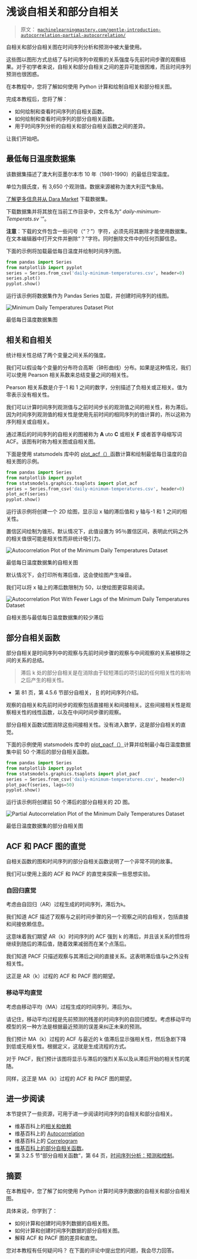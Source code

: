 # 浅谈自相关和部分自相关

> 原文： [`machinelearningmastery.com/gentle-introduction-autocorrelation-partial-autocorrelation/`](https://machinelearningmastery.com/gentle-introduction-autocorrelation-partial-autocorrelation/)

自相关和部分自相关图在时间序列分析和预测中被大量使用。

这些图以图形方式总结了与时间序列中观察的关系强度与先前时间步骤的观察结果。对于初学者来说，自相关和部分自相关之间的差异可能很困难，而且时间序列预测也很困惑。

在本教程中，您将了解如何使用 Python 计算和绘制自相关和部分相关图。

完成本教程后，您将了解：

*   如何绘制和查看时间序列的自相关函数。
*   如何绘制和查看时间序列的部分自相关函数。
*   用于时间序列分析的自相关和部分自相关函数之间的差异。

让我们开始吧。

## 最低每日温度数据集

该数据集描述了澳大利亚墨尔本市 10 年（1981-1990）的最低日常温度。

单位为摄氏度，有 3,650 个观测值。数据来源被称为澳大利亚气象局。

[了解更多信息并从 Dara Market](https://datamarket.com/data/set/2324/daily-minimum-temperatures-in-melbourne-australia-1981-1990#!ds=2324&display=line) 下载数据集。

下载数据集并将其放在当前工作目录中，文件名为“ _daily-minimum-Temperats.sv_ '”。

**注意**：下载的文件包含一些问号（“？”）字符，必须先将其删除才能使用数据集。在文本编辑器中打开文件并删除“？”字符。同时删除文件中的任何页脚信息。

下面的示例将加载最低每日温度并绘制时间序列图。

```py
from pandas import Series
from matplotlib import pyplot
series = Series.from_csv('daily-minimum-temperatures.csv', header=0)
series.plot()
pyplot.show()
```

运行该示例将数据集作为 Pandas Series 加载，并创建时间序列的线图。

![Minimum Daily Temperatures Dataset Plot](img/9e4be42c288e7703e57cd913fd35b795.jpg)

最低每日温度数据集图

## 相关和自相关

统计相关性总结了两个变量之间关系的强度。

我们可以假设每个变量的分布符合高斯（钟形曲线）分布。如果是这种情况，我们可以使用 Pearson 相关系数来总结变量之间的相关性。

Pearson 相关系数是介于-1 和 1 之间的数字，分别描述了负相关或正相关。值为零表示没有相关性。

我们可以计算时间序列观测值与之前时间步长的观测值之间的相关性，称为滞后。因为时间序列观测值的相关性是使用先前时间的相同序列的值计算的，所以这称为序列相关或自相关。

通过滞后的时间序列的自相关的图被称为 **A** uto **C** 或相关 **F** 或者首字母缩写词 ACF。该图有时称为相关图或自相关图。

下面是使用 statsmodels 库中的 [plot_acf（）](http://statsmodels.sourceforge.net/devel/generated/statsmodels.graphics.tsaplots.plot_acf.html)函数计算和绘制最低每日温度的自相关图的示例。

```py
from pandas import Series
from matplotlib import pyplot
from statsmodels.graphics.tsaplots import plot_acf
series = Series.from_csv('daily-minimum-temperatures.csv', header=0)
plot_acf(series)
pyplot.show()
```

运行该示例将创建一个 2D 绘图，显示沿 x 轴的滞后值和 y 轴与-1 和 1 之间的相关性。

置信区间绘制为锥形。默认情况下，此值设置为 95％置信区间，表明此代码之外的相关值很可能是相关性而非统计吸引力。

![Autocorrelation Plot of the Minimum Daily Temperatures Dataset](img/c9c501089b843155b1f0109c4e3691f0.jpg)

最低每日温度数据集的自相关图

默认情况下，会打印所有滞后值，这会使绘图产生噪音。

我们可以将 x 轴上的滞后数限制为 50，以使绘图更容易阅读。

![Autocorrelation Plot With Fewer Lags of the Minimum Daily Temperatures Dataset](img/37d9b1a193cf93ad36ec4d734bcc3351.jpg)

自相关图与最低每日温度数据集的较少滞后

## 部分自相关函数

部分自相关是时间序列中的观察与先前时间步骤的观察与中间观察的关系被移除之间的关系的总结。

> 滞后 k 处的部分自相关是在消除由于较短滞后的项引起的任何相关性的影响之后产生的相关性。

- 第 81 页，第 4.5.6 节部分自相关， [R](http://www.amazon.com/dp/0387886974?tag=inspiredalgor-20) 的时间序列介绍。

观察的自相关和先前时间步的观察包括直接相关和间接相关。这些间接相关性是观察相关性的线性函数，以及在中间时间步骤的观察。

部分自相关函数试图消除这些间接相关性。没有进入数学，这是部分自相关的直觉。

下面的示例使用 statsmodels 库中的 [plot_pacf（）](http://statsmodels.sourceforge.net/devel/generated/statsmodels.graphics.tsaplots.plot_pacf.html)计算并绘制最小每日温度数据集中前 50 个滞后的部分自相关函数。

```py
from pandas import Series
from matplotlib import pyplot
from statsmodels.graphics.tsaplots import plot_pacf
series = Series.from_csv('daily-minimum-temperatures.csv', header=0)
plot_pacf(series, lags=50)
pyplot.show()
```

运行该示例将创建前 50 个滞后的部分自相关的 2D 图。

![Partial Autocorrelation Plot of the Minimum Daily Temperatures Dataset](img/0914278c0fa9910a42ed168f777814d5.jpg)

最低日温度数据集的部分自相关图

## ACF 和 PACF 图的直觉

自相关函数的图和时间序列的部分自相关函数说明了一个非常不同的故事。

我们可以使用上面的 ACF 和 PACF 的直觉来探索一些思想实验。

### 自回归直觉

考虑由自回归（AR）过程生成的时间序列，滞后为`k`。

我们知道 ACF 描述了观察与之前时间步骤的另一个观察之间的自相关，包括直接和间接依赖信息。

这意味着我们期望 AR（k）时间序列的 ACF 强到 k 的滞后，并且该关系的惯性将继续到随后的滞后值，随着效果减弱而在某个点落后。

我们知道 PACF 只描述观察与其滞后之间的直接关系。这表明滞后值与`k`之外没有相关性。

这正是 AR（k）过程的 ACF 和 PACF 图的期望。

### 移动平均直觉

考虑由移动平均（MA）过程生成的时间序列，滞后为`k`。

请记住，移动平均过程是先前预测的残差的时间序列的自回归模型。考虑移动平均模型的另一种方法是根据最近预测的误差来纠正未来的预测。

我们预计 MA（k）过程的 ACF 与最近的 k 值滞后显示强相关性，然后急剧下降到低或无相关性。根据定义，这就是生成流程的方式。

对于 PACF，我们预计该图将显示与滞后的强烈关系以及从滞后开始的相关性的尾随。

同样，这正是 MA（k）过程的 ACF 和 PACF 图的期望。

## 进一步阅读

本节提供了一些资源，可用于进一步阅读时间序列的自相关和部分自相关。

*   维基百科上的[相关和依赖](https://en.wikipedia.org/wiki/Correlation_and_dependence)
*   维基百科上的 [Autocorrelation](https://en.wikipedia.org/wiki/Autocorrelation)
*   维基百科上的 [Correlogram](https://en.wikipedia.org/wiki/Correlogram)
*   [维基百科上的部分自相关函数](https://en.wikipedia.org/wiki/Partial_autocorrelation_function)。
*   第 3.2.5 节“部分自相关函数”，第 64 页，[时间序列分析：预测和控制](http://www.amazon.com/dp/1118675029?tag=inspiredalgor-20)。

## 摘要

在本教程中，您了解了如何使用 Python 计算时间序列数据的自相关和部分自相关图。

具体来说，你学到了：

*   如何计算和创建时间序列数据的自相关图。
*   如何计算和创建时间序列数据的部分自相关图。
*   解释 ACF 和 PACF 图的差异和直觉。

您对本教程有任何疑问吗？
在下面的评论中提出您的问题，我会尽力回答。